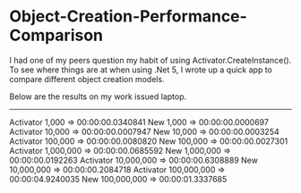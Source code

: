 # Object-Creation-Performance-Comparison

I had one of my peers question my habit of using Activator.CreateInstance<T>().  To see where things are at when using .Net 5, I wrote up a quick app to compare different object creation models.

Below are the results on my work issued laptop.
  
---

Activator 1,000 => 00:00:00.0340841
New       1,000 => 00:00:00.0000697
Activator 10,000 => 00:00:00.0007947
New       10,000 => 00:00:00.0003254
Activator 100,000 => 00:00:00.0080820
New       100,000 => 00:00:00.0027301
Activator 1,000,000 => 00:00:00.0685592
New       1,000,000 => 00:00:00.0192263
Activator 10,000,000 => 00:00:00.6308889
New       10,000,000 => 00:00:00.2084718
Activator 100,000,000 => 00:00:04.9240035
New       100,000,000 => 00:00:01.3337685
